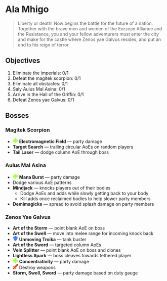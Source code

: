 # Ala Mhigo

> Liberty or death! Now begins the battle for the future of a nation. Together with the brave men and women of the Eorzean Alliance and the Resistance, you and your fellow adventurers must enter the city and make for the castle where Zenos yae Galvus resides, and put an end to his reign of terror.

## Objectives

1. Eliminate the imperials: 0/1
2. Defeat the magitek scorpion: 0/1
3. Eliminate all obstacles: 0/1
4. Saly Aulus Mal Asina: 0/1
5. Arrive in the Hall of the Griffin: 0/1
6. Defeat Zenos yae Galvus: 0/1

## Bosses

### Magitek Scorpion

- ![](/assets/icons/role-healer.png) **Electromagnetic Field** — party damage
- **Target Search** — trailing circular AoEs on random players
- **Tail Laser** — dodge column AoE through boss

### Aulus Mal Asina

- ![](/assets/icons/role-healer.png) **Mana Burst** — party damage
- Dodge various AoE patterns
- **Mindjack** — knocks players out of their bodies
  - Dodge AoEs and adds while slowly getting back to your body
  - Kill adds once reclaimed bodies to help slower party members
- **Demimagicks** — spread to avoid splash damage on party members

### Zenos Yae Galvus

- **Art of the Storm** — point blank AoE on boss
- **Art of the Swell** — move into melee range for incoming knock back
- ![](/assets/icons/role-tank.png) **Unmoving Troika** — tank buster
- **Art of the Sword** — targeted column AoEs
- **Vein Splitter** — point blank AoE on boss and clones
- **Lightless Spark** — boss cleaves towards tethered player
- ![](/assets/icons/role-healer.png) **Concentrativity** — party damage
- ![](/assets/icons/role-dps.png) Destroy weapons
- **Storm, Swell, Sword** — party damage based on duty gauge
